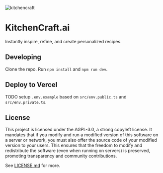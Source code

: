 ![kitchencraft](https://github.com/jonmumm/KitchenCraft/assets/718391/085de972-a71b-4d9b-b5ea-ef463afee322)

# KitchenCraft.ai

Instantly inspire, refine, and create personalized recipes.

## Developing

Clone the repo. Run `npm install` and `npm run dev`.

## Deploy to Vercel

TODO setup `.env.example` based on `src/env.public.ts` and `src/env.private.ts`.

## License

This project is licensed under the AGPL-3.0, a strong copyleft license. It mandates that if you modify and run a modified version of this software on a server or network, you must also offer the source code of your modified version to your users. This ensures that the freedom to modify and redistribute the software (even when running on servers) is preserved, promoting transparency and community contributions.

See [LICENSE.md](/LICENSE.md) for more.
